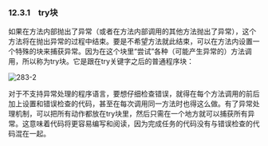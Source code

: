 ### 12.3.1　try块

如果在方法内部抛出了异常（或者在方法内部调用的其他方法抛出了异常），这个方法将在抛出异常的过程中结束。要是不希望方法就此结束，可以在方法内设置一个特殊的块来捕获异常。因为在这个块里“尝试”各种（可能产生异常的）方法调用，所以称为try块。它是跟在try关键字之后的普通程序块：

![283-2](../Images/image03003.jpeg)

对于不支持异常处理的程序语言，要想仔细检查错误，就得在每个方法调用的前后加上设置和错误检查的代码，甚至在每次调用同一方法时也得这么做。有了异常处理机制，可以把所有动作都放在try块里，然后只需在一个地方就可以捕获所有异常。这意味着代码将更容易编写和阅读，因为完成任务的代码没有与错误检查的代码混在一起。